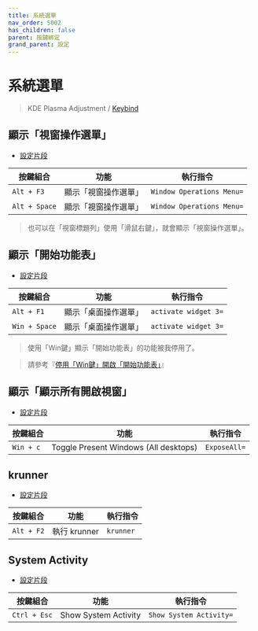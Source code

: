 ```yaml
---
title: 系統選單
nav_order: 5002
has_children: false
parent: 按鍵綁定
grand_parent: 設定
---
```



# 系統選單

> KDE Plasma Adjustment / [Keybind](https://github.com/samwhelp/note-about-kde/tree/gh-pages/_demo/prototype/de/kde-plasma/part/keybind/kde-plasma-keybind-main)


## 顯示「視窗操作選單」

* [設定片段](https://github.com/samwhelp/note-about-kde/blob/gh-pages/_demo/prototype/de/kde-plasma/part/keybind/kde-plasma-keybind-main/config/kde-plasma-keybind/skel/.config/kglobalshortcutsrc#L144)

| 按鍵組合           | 功能        | 執行指令             |
| ----------------- | ------------ | -------------------- |
| `Alt + F3`  | 顯示「視窗操作選單」 | `Window Operations Menu=` |
| `Alt + Space`  | 顯示「視窗操作選單」 | `Window Operations Menu=` |

> 也可以在「視窗標題列」使用「滑鼠右鍵」，就會顯示「視窗操作選單」。


## 顯示「開始功能表」

* [設定片段](https://github.com/samwhelp/note-about-kde/blob/gh-pages/_demo/prototype/de/kde-plasma/part/keybind/kde-plasma-keybind-main/config/kde-plasma-keybind/skel/.config/kglobalshortcutsrc#L265)

| 按鍵組合           | 功能        | 執行指令             |
| ----------------- | ------------ | -------------------- |
| `Alt + F1`  | 顯示「桌面操作選單」 | `activate widget 3=` |
| `Win + Space`  | 顯示「桌面操作選單」 | `activate widget 3=` |


> 使用「Win鍵」顯示「開始功能表」的功能被我停用了。

> 請參考『[停用「Win鍵」開啟「開始功能表」](https://samwhelp.github.io/note-about-kde/read/howto/disable-opening-application-launcher-with-super-key.html)』


## 顯示「顯示所有開啟視窗」

* [設定片段](https://github.com/samwhelp/note-about-mabox/tree/gh-pages/_demo/project/mabox-adjustment/asset/overlay/etc/skel/.config/openbox/share/gen/openbox-gen-rc/Section/Keybind/MenuClientList.php#L55)

| 按鍵組合           | 功能        | 執行指令             |
| ----------------- | ------------ | -------------------- |
| `Win + c`  | Toggle Present Windows (All desktops) | `ExposeAll=` |


## krunner

* [設定片段](https://github.com/samwhelp/note-about-kde/blob/gh-pages/_demo/prototype/de/kde-plasma/part/keybind/kde-plasma-keybind-main/config/kde-plasma-keybind/skel/.config/kglobalshortcutsrc#L213-L216)


| 按鍵組合           | 功能        | 執行指令             |
| ----------------- | ------------ | -------------------- |
| `Alt + F2`  | 執行 krunner | `krunner` |


## System Activity

* [設定片段](https://github.com/samwhelp/note-about-kde/blob/gh-pages/_demo/prototype/de/kde-plasma/part/keybind/kde-plasma-keybind-main/config/kde-plasma-keybind/skel/.config/kglobalshortcutsrc#L26)


| 按鍵組合           | 功能        | 執行指令             |
| ----------------- | ------------ | -------------------- |
| `Ctrl + Esc`  | Show System Activity | `Show System Activity=` |


